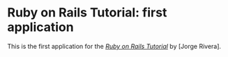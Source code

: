 # Ruby on Rails Tutorial: first application

This is the first application for the
[*Ruby on Rails Tutorial*](http://railstutorial.org/)
by [Jorge Rivera].
